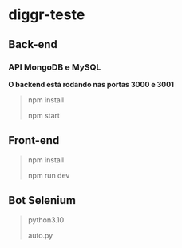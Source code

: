 # diggr-teste

## Back-end

### API MongoDB e MySQL
**O backend está rodando nas portas 3000 e 3001**

> npm install
>
> npm start 

## Front-end
> npm install
> 
> npm run dev

## Bot Selenium
> python3.10
>
> auto.py

